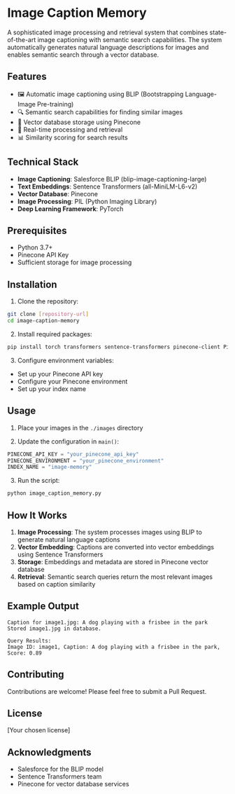 # Image Caption Memory

A sophisticated image processing and retrieval system that combines state-of-the-art image captioning with semantic search capabilities. The system automatically generates natural language descriptions for images and enables semantic search through a vector database.

## Features

- 🖼️ Automatic image captioning using BLIP (Bootstrapping Language-Image Pre-training)
- 🔍 Semantic search capabilities for finding similar images
- 💾 Vector database storage using Pinecone
- 🔄 Real-time processing and retrieval
- 📊 Similarity scoring for search results

## Technical Stack

- **Image Captioning**: Salesforce BLIP (blip-image-captioning-large)
- **Text Embeddings**: Sentence Transformers (all-MiniLM-L6-v2)
- **Vector Database**: Pinecone
- **Image Processing**: PIL (Python Imaging Library)
- **Deep Learning Framework**: PyTorch

## Prerequisites

- Python 3.7+
- Pinecone API Key
- Sufficient storage for image processing

## Installation

1. Clone the repository:
```bash
git clone [repository-url]
cd image-caption-memory
```

2. Install required packages:
```bash
pip install torch transformers sentence-transformers pinecone-client Pillow
```

3. Configure environment variables:
- Set up your Pinecone API key
- Configure your Pinecone environment
- Set up your index name

## Usage

1. Place your images in the `./images` directory

2. Update the configuration in `main()`:
```python
PINECONE_API_KEY = "your_pinecone_api_key"
PINECONE_ENVIRONMENT = "your_pinecone_environment"
INDEX_NAME = "image-memory"
```

3. Run the script:
```bash
python image_caption_memory.py
```

## How It Works

1. **Image Processing**: The system processes images using BLIP to generate natural language captions
2. **Vector Embedding**: Captions are converted into vector embeddings using Sentence Transformers
3. **Storage**: Embeddings and metadata are stored in Pinecone vector database
4. **Retrieval**: Semantic search queries return the most relevant images based on caption similarity

## Example Output

```
Caption for image1.jpg: A dog playing with a frisbee in the park
Stored image1.jpg in database.

Query Results:
Image ID: image1, Caption: A dog playing with a frisbee in the park, Score: 0.89
```

## Contributing

Contributions are welcome! Please feel free to submit a Pull Request.

## License

[Your chosen license]

## Acknowledgments

- Salesforce for the BLIP model
- Sentence Transformers team
- Pinecone for vector database services 